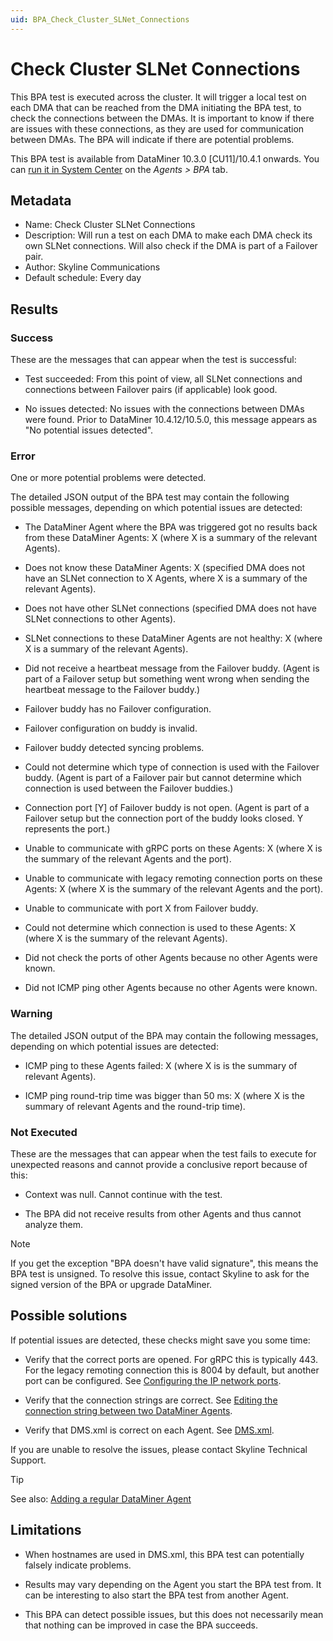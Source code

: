 ```yaml
---
uid: BPA_Check_Cluster_SLNet_Connections
---
```


# Check Cluster SLNet Connections

<!-- # SLNet connections between the DataMiner Agents

Prior to DataMiner 10.4.12/10.5.0, this BPA test is called "Check Cluster SLNet Connections".-->

This BPA test is executed across the cluster. It will trigger a local test on each DMA that can be reached from the DMA initiating the BPA test, to check the connections between the DMAs. It is important to know if there are issues with these connections, as they are used for communication between DMAs. The BPA will indicate if there are potential problems.

This BPA test is available from DataMiner 10.3.0 [CU11]<!-- RN 38201 -->/10.4.1<!-- RN 37110 --> onwards. You can [run it in System Center](xref:Running_BPA_tests) on the *Agents > BPA* tab.

## Metadata

- Name: Check Cluster SLNet Connections <!--SLNet connections between the DataMiner Agents-->
- Description: Will run a test on each DMA to make each DMA check its own SLNet connections. Will also check if the DMA is part of a Failover pair.
- Author: Skyline Communications
- Default schedule: Every day

## Results

### Success

These are the messages that can appear when the test is successful:

- Test succeeded: From this point of view, all SLNet connections and connections between Failover pairs (if applicable) look good.

- No issues detected: No issues with the connections between DMAs were found. Prior to DataMiner 10.4.12/10.5.0<!--RN 40751-->, this message appears as "No potential issues detected".

### Error

One or more potential problems were detected.

The detailed JSON output of the BPA test may contain the following possible messages, depending on which potential issues are detected:

- The DataMiner Agent where the BPA was triggered got no results back from these DataMiner Agents: X (where X is a summary of the relevant Agents).

- Does not know these DataMiner Agents: X (specified DMA does not have an SLNet connection to X Agents, where X is a summary of the relevant Agents).

- Does not have other SLNet connections (specified DMA does not have SLNet connections to other Agents).

- SLNet connections to these DataMiner Agents are not healthy: X (where X is a summary of the relevant Agents).

- Did not receive a heartbeat message from the Failover buddy. (Agent is part of a Failover setup but something went wrong when sending the heartbeat message to the Failover buddy.)

- Failover buddy has no Failover configuration.

- Failover configuration on buddy is invalid.

- Failover buddy detected syncing problems.

- Could not determine which type of connection is used with the Failover buddy. (Agent is part of a Failover pair but cannot determine which connection is used between the Failover buddies.)

- Connection port [Y] of Failover buddy is not open. (Agent is part of a Failover setup but the connection port of the buddy looks closed. Y represents the port.)

- Unable to communicate with gRPC ports on these Agents: X (where X is the summary of the relevant Agents and the port).

- Unable to communicate with legacy remoting connection ports on these Agents: X (where X is the summary of the relevant Agents and the port).

- Unable to communicate with port X from Failover buddy.
  
- Could not determine which connection is used to these Agents: X (where X is the summary of the relevant Agents).

- Did not check the ports of other Agents because no other Agents were known.

- Did not ICMP ping other Agents because no other Agents were known.

### Warning

The detailed JSON output of the BPA may contain the following messages, depending on which potential issues are detected:

- ICMP ping to these Agents failed: X (where X is is the summary of relevant Agents).

- ICMP ping round-trip time was bigger than 50 ms: X (where X is the summary of relevant Agents and the round-trip time).

### Not Executed

These are the messages that can appear when the test fails to execute for unexpected reasons and cannot provide a conclusive report because of this:

- Context was null. Cannot continue with the test.

- The BPA did not receive results from other Agents and thus cannot analyze them.

> [!NOTE]
> If you get the exception "BPA doesn't have valid signature", this means the BPA test is unsigned. To resolve this issue, contact Skyline to ask for the signed version of the BPA or upgrade DataMiner.

## Possible solutions

If potential issues are detected, these checks might save you some time:

- Verify that the correct ports are opened. For gRPC this is typically 443. For the legacy remoting connection this is 8004 by default, but another port can be configured. See [Configuring the IP network ports](xref:Configuring_the_IP_network_ports).

- Verify that the connection strings are correct. See [Editing the connection string between two DataMiner Agents](xref:SLNetClientTest_editing_connection_string).

- Verify that DMS.xml is correct on each Agent. See [DMS.xml](xref:DMS_xml).

If you are unable to resolve the issues, please contact Skyline Technical Support.

> [!TIP]
> See also: [Adding a regular DataMiner Agent](xref:Adding_a_regular_DataMiner_Agent)

## Limitations

- When hostnames are used in DMS.xml, this BPA test can potentially falsely indicate problems.

- Results may vary depending on the Agent you start the BPA test from. It can be interesting to also start the BPA test from another Agent.

- This BPA can detect possible issues, but this does not necessarily mean that nothing can be improved in case the BPA succeeds.
